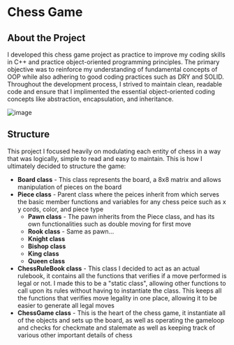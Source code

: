<!-- ABOUT THE PROJECT -->
# Chess Game

## About the Project

I developed this chess game project as practice to improve my coding skills in C++ and practice object-oriented programming principles. The primary objective was to reinforce my understanding of fundamental concepts of OOP while also adhering to good coding practices such as DRY and SOLID. Throughout the development process, I strived to maintain clean, readable code and ensure that I implimented the essential object-oriented coding concepts like abstraction, encapsulation, and inheritance.

![image](https://github.com/andydeng428/Chess-Game/assets/156530133/534d6b79-557b-4114-b367-95b668172bb2)

## Structure

This project I focused heavily on modulating each entity of chess in a way that was logically, simple to read and easy to maintain. This is how I ultimately decided to structure the game:
* **Board class** - This class represents the board, a 8x8 matrix and allows manipulation of pieces on the board 
* **Piece class** - Parent class where the peices inherit from which serves the basic member functions and variables for any chess peice such as x y cords, color, and piece type
  * **Pawn class** - The pawn inherits from the Piece class, and has its own functionalities such as double moving for first move
  * **Rook class** - Same as pawn...
  * **Knight class** 
  * **Bishop class**
  * **King class**
  * **Queen class**
* **ChessRuleBook class** - This class I decided to act as an actual rulebook, it contains all the functions that verifies if a move performed is legal or not. I made this to be a "static class", allowing other functions to call upon its rules without having to instantiate the class. This keeps all the functions that verifies move legality in one place, allowing it to be easier to generate all legal moves
* **ChessGame class** - This is the heart of the chess game, it instantiate all of the objects and sets up the board, as well as operating the gameloop and checks for checkmate and stalemate as well as keeping track of various other important details of chess

